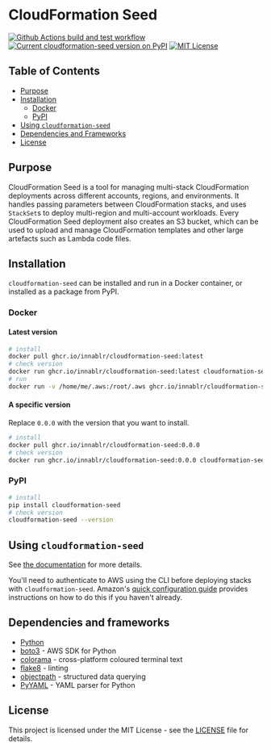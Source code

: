 # CloudFormation Seed

[![Github Actions build and test workflow](https://github.com/Innablr/cloudformation-seed/actions/workflows/build-and-test.yaml/badge.svg)](https://github.com/Innablr/cloudformation-seed/actions/workflows/build-and-test.yaml)
[![Current cloudformation-seed version on PyPI](https://img.shields.io/pypi/v/cloudformation-seed.svg)](https://pypi.python.org/pypi/cloudformation-seed/)
[![MIT License](https://img.shields.io/github/license/Innablr/cloudformation-seed.svg)](https://github.com/Innablr/cloudformation-seed/blob/main/LICENSE)

## Table of Contents

* [Purpose](#purpose)
* [Installation](#installation)
  * [Docker](#docker)
  * [PyPI](#pypi)
* [Using `cloudformation-seed`](#using-cloudformation-seed)
* [Dependencies and Frameworks](#dependencies-and-frameworks)
* [License](#license)

## Purpose

CloudFormation Seed is a tool for managing multi-stack CloudFormation deployments across different accounts, regions, and environments.  It handles passing parameters between CloudFormation stacks, and uses `StackSet`s to deploy multi-region and multi-account workloads.  Every CloudFormation Seed deployment also creates an S3 bucket, which can be used to upload and manage CloudFormation templates and other large artefacts such as Lambda code files.

## Installation

`cloudformation-seed` can be installed and run in a Docker container, or installed as a package from PyPI.

### Docker

#### Latest version

```bash
# install
docker pull ghcr.io/innablr/cloudformation-seed:latest
# check version
docker run ghcr.io/innablr/cloudformation-seed:latest cloudformation-seed --version
# run
docker run -v /home/me/.aws:/root/.aws ghcr.io/innablr/cloudformation-seed:latest cloudformation-seed -i e0 -e dev -d dev.my-aws-domain.com deploy
```

#### A specific version

Replace `0.0.0` with the version that you want to install.

```bash
# install
docker pull ghcr.io/innablr/cloudformation-seed:0.0.0
# check version
docker run ghcr.io/innablr/cloudformation-seed:0.0.0 cloudformation-seed --version
```

### PyPI

```bash
# install
pip install cloudformation-seed
# check version
cloudformation-seed --version
```

## Using `cloudformation-seed`

See [the documentation](https://cloudformation-seed.readthedocs.io) for more details.

You'll need to authenticate to AWS using the CLI before deploying stacks with `cloudformation-seed`.  Amazon's [quick configuration guide](https://docs.aws.amazon.com/cli/latest/userguide/cli-configure-quickstart.html) provides instructions on how to do this if you haven't already.

## Dependencies and frameworks

* [Python](https://www.python.org/)
* [boto3](https://pypi.org/project/boto3/) - AWS SDK for Python
* [colorama](https://pypi.org/project/colorama/) - cross-platform coloured terminal text
* [flake8](https://flake8.pycqa.org/en/latest/) - linting
* [objectpath](http://objectpath.org/) - structured data querying
* [PyYAML](https://pyyaml.org/) - YAML parser for Python

## License

This project is licensed under the MIT License - see the [LICENSE](LICENSE) file for details.
